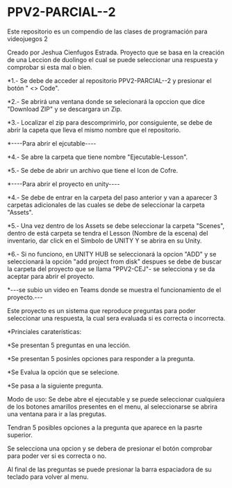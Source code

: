 # PPV2-PARCIAL--2
Este repositorio es un compendio de las clases de programación para videojuegos 2

Creado por Jeshua Cienfugos Estrada. Proyecto que se basa en la creación de una Leccion de duolingo el cual se puede seleccionar una respuesta y comprobar si esta mal o bien.

 *1.- Se debe de acceder al repositorio  PPV2-PARCIAL--2 y presionar el botón " <> Code".
 
 *2.- Se abrirá una ventana donde se selecionará la opccion que dice "Download ZIP" y se descargara un Zip.
 
 *3.- Localizar el zip para descomprimirlo, por consiguiente, se debe de abrir la capeta que lleva el mismo nombre que el repositorio.

*----Para abrir el ejcutable----

 *4.- Se abre la carpeta que tiene nombre "Ejecutable-Lesson". 
 
 *5.- Se debe de abrir un archivo que tiene el Icon de Cofre.

*----Para abrir el proyecto en unity---- 

 *4.- Se debe de entrar en la carpeta del paso anterior y van a aparecer 3 carpetas adicionales de las cuales se debe de seleccionar la carpeta "Assets". 
 
 *5.- Una vez dentro de los Assets se debe seleccionar la carpeta "Scenes", dentro de está carpeta se tendra el Lesson (Nombre de la escena) del inventario, dar click en el Simbolo de UNITY Y se abrira en su Unity. 
 
 *6.- Si no funciono, en UNITY HUB se seleccionará la opcion "ADD" y se seleccionará la opción "add project from disk" despues se debe de buscar la carpeta del proyecto que se llama "PPV2-CEJ"- se selecciona y se da aceptar para abrir el proyecto.

*---se subio un video en Teams donde se muestra el funcionamiento de el proyecto.---

Este proyecto es un sistema que reproduce preguntas para poder seleccionar una respuesta, la cual sera evaluada si es correcta o incorrecta.

 *Princiales caraterísticas:

 *Se presentan 5 preguntas en una lección.
 
 *Se presentan 5 posinles opciones para responder a la pregunta.
 
 *Se Evalua la opción que se selecione.
 
 *Se pasa a la siguiente pregunta.

Modo de uso:
Se debe abre el ejecutable y se puede seleccionar cualquiera de los botones amarillos presentes en el menu, al seleccionarse se abrira una ventana para ir a las pregutas.

Tendran 5 posibles opciones a la pregunta que aparece en la pasrte superior.

Se selecciona una opcion y se debera de presionar el botón comprobar para poder ver si es correcta o no.

Al final de las preguntas se puede presionar la barra espaciadora de su teclado para volver al menu.
